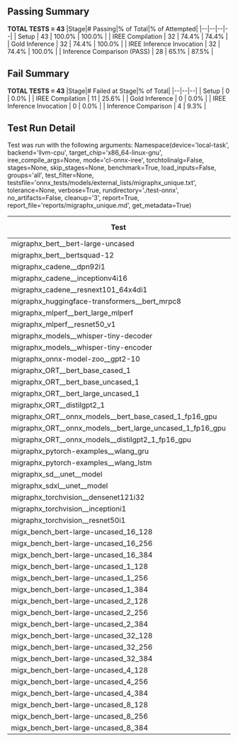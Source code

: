 ## Passing Summary

**TOTAL TESTS = 43**
|Stage|# Passing|% of Total|% of Attempted|
|--|--|--|--|
| Setup | 43 | 100.0% | 100.0% |
| IREE Compilation | 32 | 74.4% | 74.4% |
| Gold Inference | 32 | 74.4% | 100.0% |
| IREE Inference Invocation | 32 | 74.4% | 100.0% |
| Inference Comparison (PASS) | 28 | 65.1% | 87.5% |
## Fail Summary

**TOTAL TESTS = 43**
|Stage|# Failed at Stage|% of Total|
|--|--|--|
| Setup | 0 | 0.0% |
| IREE Compilation | 11 | 25.6% |
| Gold Inference | 0 | 0.0% |
| IREE Inference Invocation | 0 | 0.0% |
| Inference Comparison | 4 | 9.3% |
## Test Run Detail
Test was run with the following arguments:
Namespace(device='local-task', backend='llvm-cpu', target_chip='x86_64-linux-gnu', iree_compile_args=None, mode='cl-onnx-iree', torchtolinalg=False, stages=None, skip_stages=None, benchmark=True, load_inputs=False, groups='all', test_filter=None, testsfile='onnx_tests/models/external_lists/migraphx_unique.txt', tolerance=None, verbose=True, rundirectory='./test-onnx', no_artifacts=False, cleanup='3', report=True, report_file='reports/migraphx_unique.md', get_metadata=True)

| Test | Exit Status | Mean Benchmark Time (ms) | Notes |
|--|--|--|--|
| migraphx_bert__bert-large-uncased | PASS | 504.73603295783204 | |
| migraphx_bert__bertsquad-12 | compilation | None | |
| migraphx_cadene__dpn92i1 | PASS | 285.730485804379 | |
| migraphx_cadene__inceptionv4i16 | PASS | 5278.323713379601 | |
| migraphx_cadene__resnext101_64x4di1 | PASS | 329.8656141074995 | |
| migraphx_huggingface-transformers__bert_mrpc8 | PASS | 445.79183667277294 | |
| migraphx_mlperf__bert_large_mlperf | Numerics | 423.20490985487896 | |
| migraphx_mlperf__resnet50_v1 | PASS | 84.55666736699641 | |
| migraphx_models__whisper-tiny-decoder | PASS | 57.90437334640459 | |
| migraphx_models__whisper-tiny-encoder | Numerics | 805.559211721023 | |
| migraphx_onnx-model-zoo__gpt2-10 | compilation | None | |
| migraphx_ORT__bert_base_cased_1 | compilation | None | |
| migraphx_ORT__bert_base_uncased_1 | compilation | None | |
| migraphx_ORT__bert_large_uncased_1 | compilation | None | |
| migraphx_ORT__distilgpt2_1 | compilation | None | |
| migraphx_ORT__onnx_models__bert_base_cased_1_fp16_gpu | compilation | None | |
| migraphx_ORT__onnx_models__bert_large_uncased_1_fp16_gpu | compilation | None | |
| migraphx_ORT__onnx_models__distilgpt2_1_fp16_gpu | compilation | None | |
| migraphx_pytorch-examples__wlang_gru | PASS | 74.50395147316158 | |
| migraphx_pytorch-examples__wlang_lstm | PASS | 18.673310047938482 | |
| migraphx_sd__unet__model | import_model | None | |
| migraphx_sdxl__unet__model | import_model | None | |
| migraphx_torchvision__densenet121i32 | PASS | 1498.661005248626 | |
| migraphx_torchvision__inceptioni1 | PASS | 241.7056317337685 | |
| migraphx_torchvision__resnet50i1 | PASS | 103.87139165929209 | |
| migx_bench_bert-large-uncased_16_128 | PASS | 1545.3101253757875 | |
| migx_bench_bert-large-uncased_16_256 | PASS | 5312.43520664672 | |
| migx_bench_bert-large-uncased_16_384 | Numerics | 9726.487831833461 | |
| migx_bench_bert-large-uncased_1_128 | PASS | 149.6634166687727 | |
| migx_bench_bert-large-uncased_1_256 | PASS | 285.252480664187 | |
| migx_bench_bert-large-uncased_1_384 | PASS | 447.6193205143015 | |
| migx_bench_bert-large-uncased_2_128 | PASS | 241.56706180009576 | |
| migx_bench_bert-large-uncased_2_256 | PASS | 435.6616735458374 | |
| migx_bench_bert-large-uncased_2_384 | PASS | 677.52931235979 | |
| migx_bench_bert-large-uncased_32_128 | PASS | 5259.628948445121 | |
| migx_bench_bert-large-uncased_32_256 | PASS | 14400.251852348447 | |
| migx_bench_bert-large-uncased_32_384 | Numerics | 22871.2587642173 | |
| migx_bench_bert-large-uncased_4_128 | PASS | 421.72490355248254 | |
| migx_bench_bert-large-uncased_4_256 | PASS | 798.5787338887652 | |
| migx_bench_bert-large-uncased_4_384 | PASS | 1241.6926411290963 | |
| migx_bench_bert-large-uncased_8_128 | PASS | 753.0011258398494 | |
| migx_bench_bert-large-uncased_8_256 | PASS | 1671.661808155477 | |
| migx_bench_bert-large-uncased_8_384 | PASS | 4146.941636999448 | |
